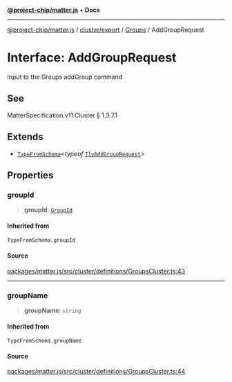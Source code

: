 [**@project-chip/matter.js**](../../../../../README.md) • **Docs**

***

[@project-chip/matter.js](../../../../../modules.md) / [cluster/export](../../../README.md) / [Groups](../README.md) / AddGroupRequest

# Interface: AddGroupRequest

Input to the Groups addGroup command

## See

MatterSpecification.v11.Cluster § 1.3.7.1

## Extends

- [`TypeFromSchema`](../../../../../tlv/export/README.md#typefromschemas)\<*typeof* [`TlvAddGroupRequest`](../README.md#tlvaddgrouprequest)\>

## Properties

### groupId

> **groupId**: [`GroupId`](../../../../../datatype/export/README.md#groupid)

#### Inherited from

`TypeFromSchema.groupId`

#### Source

[packages/matter.js/src/cluster/definitions/GroupsCluster.ts:43](https://github.com/project-chip/matter.js/blob/7a8cbb56b87d4ccf34bec5a9a95ab40a1711324f/packages/matter.js/src/cluster/definitions/GroupsCluster.ts#L43)

***

### groupName

> **groupName**: `string`

#### Inherited from

`TypeFromSchema.groupName`

#### Source

[packages/matter.js/src/cluster/definitions/GroupsCluster.ts:44](https://github.com/project-chip/matter.js/blob/7a8cbb56b87d4ccf34bec5a9a95ab40a1711324f/packages/matter.js/src/cluster/definitions/GroupsCluster.ts#L44)
